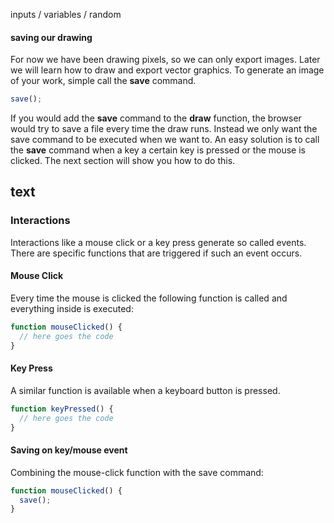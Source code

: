 inputs / variables / random

#### saving our drawing

For now we have been drawing pixels, so we can only export images. Later we will learn how to draw and export vector graphics. To generate an image of your work, simple call the **save** command.

```js
save();
```

If you would add the **save** command to the **draw** function, the browser would try to save a file every time the draw runs. Instead we only want the save command to be executed when we want to. An easy solution is to call the **save** command when a key a certain key is pressed or the mouse is clicked. The next section will show you how to do this.

## text

### Interactions

Interactions like a mouse click or a key press generate so called events. There are specific functions that are triggered if such an event occurs.

#### Mouse Click
Every time the mouse is clicked the following function is called and everything inside is executed:

```js
function mouseClicked() {
  // here goes the code
}
```

#### Key Press
A similar function is available when a keyboard button is pressed.

```js
function keyPressed() {
  // here goes the code
}
```

#### Saving on key/mouse event

Combining the mouse-click function with the save command:

```js
function mouseClicked() {
  save();
}
```